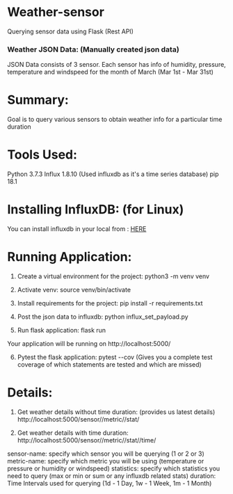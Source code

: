 # Weather-sensor
Querying sensor data using Flask (Rest API)

### Weather JSON Data: (Manually created json data)
JSON Data consists of 3 sensor. Each sensor has info of humidity, pressure, temperature
and windspeed for the month of March (Mar 1st - Mar 31st)

# Summary:
Goal is to query various sensors to obtain weather info for a particular time duration

# Tools Used:
Python 3.7.3
Influx 1.8.10 (Used influxdb as it's a time series database)
pip 18.1

# Installing InfluxDB: (for Linux)
You can install influxdb in your local from : [HERE](https://devopslifecycle.com/lessons/16/getting-started-with-influxdb#measurement-command-cheat-sheet)

# Running Application:
1. Create a virtual environment for the project:
python3 -m venv venv

2. Activate venv:
source venv/bin/activate

3. Install requirements for the project:
pip install -r requirements.txt

4. Post the json data to influxdb:
python influx_set_payload.py

5. Run flask application:
flask run

Your application will be running on http://localhost:5000/

6. Pytest the flask application:
pytest --cov (Gives you a complete test coverage of which statements are tested and which are missed)

# Details:
1. Get weather details without time duration: (provides us latest details)
http://localhost:5000/sensor/<sensor-name>/metric/<metric-name>/stat/<statistics>

2. Get weather details with time duration:
http://localhost:5000/sensor/<sensor-name>/metric/<metric-name>/stat/<statistics>/time/<duration>

sensor-name: specify which sensor you will be querying (1 or 2 or 3)
metric-name: specify which metric you will be using (temperature or pressure or humidity or windspeed)
statistics: specify which statistics you need to query (max or min or sum or any influxdb related stats)
duration: Time Intervals used for querying (1d - 1 Day, 1w - 1 Week, 1m - 1 Month)